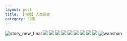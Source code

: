 ```yaml
---
layout: post
title: 【书籍】人类简史
category: 书籍
---
```

![story_new_final](http://s1r3itzmh.hd-bkt.clouddn.com/img/story_new_final_0322.png)
![](http://s1r2k4uc5.hd-bkt.clouddn.com/img/men-history-220512-new-1.jpeg)
![](http://s1r2k4uc5.hd-bkt.clouddn.com/img/men-history-220512-new-2.jpeg)
![](http://s1r2k4uc5.hd-bkt.clouddn.com/img/men-history-220530-7.jpg)
![](http://s1r2k4uc5.hd-bkt.clouddn.com/img/men-history-220530-6.jpg)
![](http://s1r2k4uc5.hd-bkt.clouddn.com/img/men-history-220530-5.jpg)
![](http://s1r2k4uc5.hd-bkt.clouddn.com/img/men-history-220530-4.jpg)
![](http://s1r2k4uc5.hd-bkt.clouddn.com/img/men-history-220530-3.jpg)
![](http://s1r2k4uc5.hd-bkt.clouddn.com/img/men-history-220530-2.jpg)
![](http://s1r2k4uc5.hd-bkt.clouddn.com/img/men-history-220530-1.jpg)
![wanshan](http://s1r3itzmh.hd-bkt.clouddn.com/img/wanshan.png)
  




